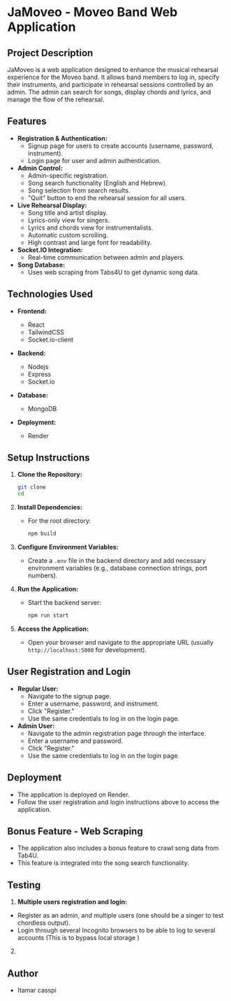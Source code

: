 # JaMoveo - Moveo Band Web Application

## Project Description

JaMoveo is a web application designed to enhance the musical rehearsal experience for the Moveo band. It allows band members to log in, specify their instruments, and participate in rehearsal sessions controlled by an admin. The admin can search for songs, display chords and lyrics, and manage the flow of the rehearsal.

## Features

* **Registration & Authentication:**
  * Signup page for users to create accounts (username, password, instrument).
  * Login page for user and admin authentication.
* **Admin Control:**
  * Admin-specific registration.
  * Song search functionality (English and Hebrew).
  * Song selection from search results.
  * "Quit" button to end the rehearsal session for all users.
* **Live Rehearsal Display:**
  * Song title and artist display.
  * Lyrics-only view for singers.
  * Lyrics and chords view for instrumentalists.
  * Automatic custom scrolling.
  * High contrast and large font for readability.
* **Socket.IO Integration:**
  * Real-time communication between admin and players.
* **Song Database:**
  * Uses web scraping from Tabs4U to get dynamic song data.

## Technologies Used

* **Frontend:**
  * React
  * TailwindCSS
  * Socket.io-client
* **Backend:**
  * Nodejs
  * Express
  * Socket.io

* **Database:**
  * MongoDB
* **Deployment:**
  * Render

## Setup Instructions

1. **Clone the Repository:**

    ```bash
    git clone 
    cd 
    ```

2. **Install Dependencies:**

    * For the root directory:

        ```bash
        npm build
        ```

3. **Configure Environment Variables:**

    * Create a `.env` file in the backend directory and add necessary environment variables (e.g., database connection strings, port numbers).

4. **Run the Application:**

    * Start the backend server:

        ```bash
        npm run start
        ```

5. **Access the Application:**

    * Open your browser and navigate to the appropriate URL (usually `http://localhost:5000` for development).

## User Registration and Login

* **Regular User:**
  * Navigate to the signup page.
  * Enter a username, password, and instrument.
  * Click "Register."
  * Use the same credentials to log in on the login page.
* **Admin User:**
  * Navigate to the admin registration page through the interface.
  * Enter a username and password.
  * Click "Register."
  * Use the same credentials to log in on the login page.

## Deployment

* The application is deployed on Render.
* Follow the user registration and login instructions above to access the application.

## Bonus Feature - Web Scraping

* The application also includes a bonus feature to crawl song data from Tab4U.
* This feature is integrated into the song search functionality.

## Testing

  1. **Multiple users registration and login:**
*  Register as an admin, and multiple users (one should be a singer to test chordless output).
*  Login through several Incognito browsers to be able to log to several accounts (This is to bypass local storage )
  2. 
  

## Author

* Itamar casspi
